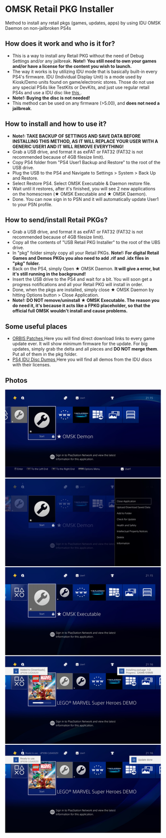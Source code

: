 # OMSK Retail PKG Installer

Method to install any retail pkgs (games, updates, apps) by using IDU OMSK Daemon on non-jailbroken PS4s

## How does it work and who is it for?

* This is a way to install any Retail PKG without the need of Debug Settings and/or any jailbreak. **Note!: You still need to own your games and/or have a license for the content you wish to launch.**
* The way it works is by utilizing IDU mode that is basically built-in every PS4's firmware. IDU (Individual Display Unit) is a mode used by Kiosk/Demo units found on game/electronic stores. Those do not use any special PS4s like TestKits or DevKits, and just use regular retail PS4s and use a IDU disc like <a href="https://ia802802.us.archive.org/1/items/redump-id-62880/PS4%20IDU%20-%202018%20Winter%20Refresh%20-%20GameStop%20%28USA%29%20-%20Disc%20Label.jpg"> this </a>.
* **Note!: Buying the disc is not needed!**
* This method can be used on any firmware (>5.00), and **does not need a jailbreak**.

## How to install and how to use it?

* **Note!: TAKE BACKUP OF SETTINGS AND SAVE DATA BEFORE INSTALLING THIS METHOD, AS IT WILL REPLACE YOUR USER WITH A GENERIC USER1 AND IT WILL REMOVE EVERYTHING!**
* Grab a USB drive, and format it as exFAT or FAT32 (FAT32 is not recommended because of 4GB filesize limit).
* Copy PS4 folder from "PS4 User1 Backup and Restore" to the root of the USB drive.
* Plug the USB to the PS4 and Navigate to Settings > System > Back Up and Restore.
* Select Restore PS4. Select OMSK Executable & Daemon restore file.
* Wait until it restores, after it's finished, you will see 2 new applications on the homescreen (★ OMSK Executable and ★ OMSK Daemon).
* Done. You can now sign in to PSN and it will automatically update User1 to your PSN profile.

## How to send/install Retail PKGs?

* Grab a USB drive, and format it as exFAT or FAT32 (FAT32 is not recommended because of 4GB filesize limit).
* Copy all the contents of "USB Retail PKG Installer" to the root of the UBS drive.
* In "pkg" folder simply copy all your Retail PKGs. **Note!: For digital Retail Games and Demos PKGs you also need to add .rif and .idx files in "pkg" folder.**
* Back on the PS4, simply Open ★ OMSK Daemon. **It will give a error, but it's still running in the background!**
* Insert the USB drive to the PS4 and wait for a bit. You will soon get a progress notifications and all your Retail PKG will install in order.
* Done, when the pkgs are installed, simply close ★ OMSK Daemon by hitting Options button > Close Application.
* **Note!: DO NOT remove/uninstall ★ OMSK Executable. The reason you do need it, it's because it acts like a FPKG placeholder, so that the official full OMSK wouldn't install and cause problems.**

## Some useful places

* <a href="https://orbispatches.com/"> ORBIS Patches </a> Here you will find direct download links to every game update ever. It will show minimum firmware for the update. For big updates, simply grab the delta and all pieces and **DO NOT merge them**. Put all of them in the pkg folder.
* <a href="https://archive.org/search.php?query=PS4+IDU"> PS4 IDU Disc Dumps </a> Here you will find all demos from the IDU discs with their licenses.

## Photos

![](/Images/Daemon.jpg)
![](/Images/DaemonOpening.jpg)
![](/Images/Executable.jpg)
![](/Images/RetailPKGInstall.jpg)
![](/Images/RetailPKGFinished.jpg)
